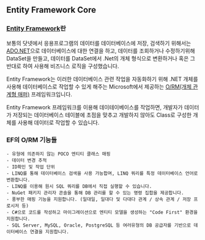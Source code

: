 ## Entity Framework Core
### [Entity Framework](https://docs.microsoft.com/en-us/ef/ef6/)란   
      
   보통의 닷넷에서 응용프로그램의 데이터를 데이터베이스에 저장, 검색하기 위해서는  [ADO.NET](https://docs.microsoft.com/en-us/dotnet/framework/data/adonet/ado-net-overview)으로 데이터베이스에 대한 연결을 하고,
   데이터를 조회하거나 수정하기위해 DataSet을 만들고, 데이터를 DataSet에서 .Net의 개체 형식으로 변환하거나 혹은 그 반대로 하여 사용해 비즈니스 로직을 구성했습니다.     
         
   Entity Framework는 이러한 데이터베이스 관련 작업을 자동화하기 위해 .NET 개체를 사용해 데이터베이스로 작업할 수 있게 해주는 Microsoft에서 제공하는 [O/RM(개체 관계형 매퍼)](https://blog.bitsrc.io/what-is-an-orm-and-why-you-should-use-it-b2b6f75f5e2a)
   프레임워크입니다.        
         
   Entity Framework 프레임워크를 이용해 데이테이베이스를 작업하면,
   개발자가 데이터가 저장되는 데이터베이스 테이블에 초점을 맞추고 개발하지 않아도 Class로 구성한 개체를 사용해 데이터로 작업할 수 있습니다.     
   
### EF의 O/RM 기능들
    - 유형에 의존하지 않는 POCO 엔티티 클래스 매핑
    - 데이터 변경 추적
    - ID확인 및 작업 단위
    - LINQ를 통해 데이터베이스 검색을 사용 가능합며, LINQ 쿼리를 특정 데이터베이스 언어로 변환합니다.        
    - LINQ를 이용해 원시 SQL 쿼리를 DB에서 직접 실행할 수 있습니다.
    - NuGet 패키지 관리자 콘솔을 통해 DB 관리를 할 수 있는 명령 집합을 제공합니다.
    - 풍부한 매핑 기능을 지원합니다. (일대일, 일대다 및 다대다 관계 / 상속 관계 / 저장 프로시저 등)
    - C#으로 코드를 작성하고 마이그레이션으로 엔티티 모델을 생성하는 "Code First" 환경을 지원합니다.
    - SQL Server, MySQL, Oracle, PostgreSQL 등 여러유형의 DB 공급자를 기반으로 데이터베이스 연결을 지원합니다.
 
  
  
 
     
   
 
   
